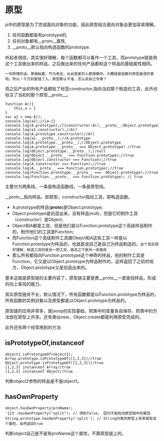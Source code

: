 # 原型

js中的原型是为了完成面向对象的功能，因此原型结合面向对象会更加容易理解。

1. 任何函数都是有prototype的,
2. 任何对象都有__proto__属性,
3. __proto__默认指向构造函数的prototype.

听起来很绕，其实很好理解，每个函数都可以看作一个工具，而prototype就是用这个工具做出来的样品，之后做出来的任何产品都和这个样品的基础属性相同。

`一句矫情的话，青梅枯萎，竹马老去，从此我爱的人都很像你。大概就是函数对原型最深的爱吧。所以！千万别爱错了人。原型都认不准，怎么说自己专情？`

而之后产出的所有产品都贴了标签constructor,指向当初那个制造的工具，此外也标注了当初的那个原型__proto__。

    function A(){
        this.a = 1
    }
    var a1 = new A();
    console.log(a1);//{a:1}
    console.log(A.prototype);//{constructor:A(),__proto__:Object.prototype}
    console.log(a1.constructor);//A()
    console.log(A.prototype.constructor)//A()
    console.log(a1.__proto__);//A.prototype
    console.log(A.prototype.__proto__);//Object.prototype
    console.log(A.prototype.__proto__ === Object.prototype) //true
    console.log(Object.prototype.__proto__);//null
    console.log(Object.__proto__ === Function.prototype);//true
    console.log(Object.constructor === Function);//true
    console.log(A.constructor === Function);//true
    console.log(A.__proto__ === Function.prototype);//true
    console.log(Function.prototype.__proto__ ===  Object.prototype);//true
    console.log(Function.__proto__ === Function.prototype); // true

主要分为两条线，一条是构造函数线，一条是原型线。

__proto__指向样品，即原型，constructor指向工具，即构造函数。

- A.prototype的样品(__proto__)是Object.prototype;
- Object.prototype是创造出来，没有样品(null)，但是它的制作工具（constructor）是Object;
- Object和A都是工具，但是他们是以Function.prototype这个高级样品制作的，制作他们的工具是Function;
- 而Function这个高级制作工具跟Obejct和A这些工具一样是以Function.prototype为样品的，也就是说自己是自己为样品制造的。`这个其实很好理解，制造工具的是另一把工具，面具之下是另一张面具`
- 那么所有都指向Function.prototype这个神奇的样品，他的制作工具是Function，它又是以Object.prototype为样品制作的，这样返回了之前的地方，Object.prototype又是创造出来的。

基本这就是原型链的主要内容了，原型链主要是靠__proto__一直查找样品，形成的向上查找的能力。

其实原型链并不长，默认情况下，所有函数都是以Function.prototype为样品的，所有函数的实例对象以及原型都是以Object.prototype为样品的。

原型链的应用非常多，是jsoop的实现基础，把类中的变量各自保存，把类中的方法放在原型上共享。还有类似new，Object.create都是利用原型完成的。

此外还有两个经常用到的方法:

## isPrototypeOf,instanceof

    object1.isPrototypeOf(object2); 
    Array.prototype.isPrototypeOf([1,2,3])//true
    Object.prototype.isPrototypeOf([1,2,3])//true
    [1,2,3] instanceof Array//true
    [1,2,3] instanceof Object//true

判断object2参照的样品是不是object1。


## hasOwnProperty

    object.hasOwnProperty(proName);
    '123'.hasOwnProperty("split"); // 得到false， 因为不能检测原型链中的属性 
    String.prototype.hasOwnProperty('split'); // String对象的原型上本来就有这个属性，自然返回true

判断object自己是不是有proName这个属性，不算原型链上的。



